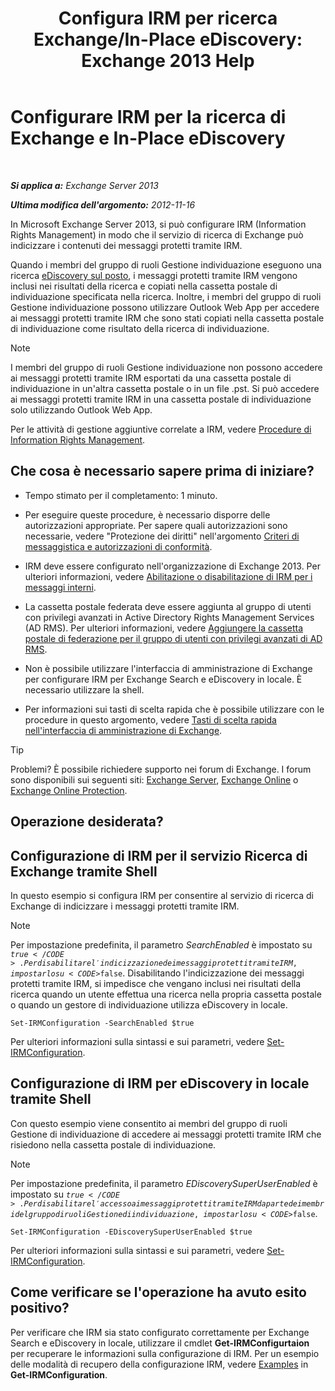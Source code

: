 ﻿---
title: 'Configura IRM per ricerca Exchange/In-Place eDiscovery: Exchange 2013 Help'
TOCTitle: Configurare IRM per la ricerca di Exchange e In-Place eDiscovery
ms:assetid: d96790e9-93ad-4a56-b90f-2dbfa2f2073c
ms:mtpsurl: https://technet.microsoft.com/it-it/library/Gg588319(v=EXCHG.150)
ms:contentKeyID: 50481822
ms.date: 05/22/2018
mtps_version: v=EXCHG.150
ms.translationtype: MT
---

# Configurare IRM per la ricerca di Exchange e In-Place eDiscovery

 

_**Si applica a:** Exchange Server 2013_

_**Ultima modifica dell'argomento:** 2012-11-16_

In Microsoft Exchange Server 2013, si può configurare IRM (Information Rights Management) in modo che il servizio di ricerca di Exchange può indicizzare i contenuti dei messaggi protetti tramite IRM.

Quando i membri del gruppo di ruoli Gestione individuazione eseguono una ricerca [eDiscovery sul posto](https://docs.microsoft.com/it-it/exchange/security-and-compliance/in-place-ediscovery/in-place-ediscovery), i messaggi protetti tramite IRM vengono inclusi nei risultati della ricerca e copiati nella cassetta postale di individuazione specificata nella ricerca. Inoltre, i membri del gruppo di ruoli Gestione individuazione possono utilizzare Outlook Web App per accedere ai messaggi protetti tramite IRM che sono stati copiati nella cassetta postale di individuazione come risultato della ricerca di individuazione.


> [!NOTE]
> I membri del gruppo di ruoli Gestione individuazione non possono accedere ai messaggi protetti tramite IRM esportati da una cassetta postale di individuazione in un'altra cassetta postale o in un file .pst. Si può accedere ai messaggi protetti tramite IRM in una cassetta postale di individuazione solo utilizzando Outlook Web App.



Per le attività di gestione aggiuntive correlate a IRM, vedere [Procedure di Information Rights Management](information-rights-management-procedures-exchange-2013-help.md).

## Che cosa è necessario sapere prima di iniziare?

  - Tempo stimato per il completamento: 1 minuto.

  - Per eseguire queste procedure, è necessario disporre delle autorizzazioni appropriate. Per sapere quali autorizzazioni sono necessarie, vedere "Protezione dei diritti" nell'argomento [Criteri di messaggistica e autorizzazioni di conformità](messaging-policy-and-compliance-permissions-exchange-2013-help.md).

  - IRM deve essere configurato nell'organizzazione di Exchange 2013. Per ulteriori informazioni, vedere [Abilitazione o disabilitazione di IRM per i messaggi interni](enable-or-disable-irm-for-internal-messages-exchange-2013-help.md).

  - La cassetta postale federata deve essere aggiunta al gruppo di utenti con privilegi avanzati in Active Directory Rights Management Services (AD RMS). Per ulteriori informazioni, vedere [Aggiungere la cassetta postale di federazione per il gruppo di utenti con privilegi avanzati di AD RMS](add-the-federation-mailbox-to-the-ad-rms-super-users-group-exchange-2013-help.md).

  - Non è possibile utilizzare l'interfaccia di amministrazione di Exchange per configurare IRM per Exchange Search e eDiscovery in locale. È necessario utilizzare la shell.

  - Per informazioni sui tasti di scelta rapida che è possibile utilizzare con le procedure in questo argomento, vedere [Tasti di scelta rapida nell'interfaccia di amministrazione di Exchange](keyboard-shortcuts-in-the-exchange-admin-center-exchange-online-protection-help.md).


> [!TIP]
> Problemi? È possibile richiedere supporto nei forum di Exchange. I forum sono disponibili sui seguenti siti: <A href="https://go.microsoft.com/fwlink/p/?linkid=60612">Exchange Server</A>, <A href="https://go.microsoft.com/fwlink/p/?linkid=267542">Exchange Online</A> o <A href="https://go.microsoft.com/fwlink/p/?linkid=285351">Exchange Online Protection</A>.



## Operazione desiderata?

## Configurazione di IRM per il servizio Ricerca di Exchange tramite Shell

In questo esempio si configura IRM per consentire al servizio di ricerca di Exchange di indicizzare i messaggi protetti tramite IRM.


> [!NOTE]
> Per impostazione predefinita, il parametro <EM>SearchEnabled</EM> è impostato su <CODE>$true</CODE>. Per disabilitare l'indicizzazione dei messaggi protetti tramite IRM, impostarlo su <CODE>$false</CODE>. Disabilitando l'indicizzazione dei messaggi protetti tramite IRM, si impedisce che vengano inclusi nei risultati della ricerca quando un utente effettua una ricerca nella propria cassetta postale o quando un gestore di individuazione utilizza eDiscovery in locale.



    Set-IRMConfiguration -SearchEnabled $true

Per ulteriori informazioni sulla sintassi e sui parametri, vedere [Set-IRMConfiguration](https://technet.microsoft.com/it-it/library/dd979792\(v=exchg.150\)).

## Configurazione di IRM per eDiscovery in locale tramite Shell

Con questo esempio viene consentito ai membri del gruppo di ruoli Gestione di individuazione di accedere ai messaggi protetti tramite IRM che risiedono nella cassetta postale di individuazione.


> [!NOTE]
> Per impostazione predefinita, il parametro <EM>EDiscoverySuperUserEnabled</EM> è impostato su <CODE>$true</CODE>. Per disabilitare l'accesso ai messaggi protetti tramite IRM da parte dei membri del gruppo di ruoli Gestione di individuazione, impostarlo su <CODE>$false</CODE>.



    Set-IRMConfiguration -EDiscoverySuperUserEnabled $true

Per ulteriori informazioni sulla sintassi e sui parametri, vedere [Set-IRMConfiguration](https://technet.microsoft.com/it-it/library/dd979792\(v=exchg.150\)).

## Come verificare se l'operazione ha avuto esito positivo?

Per verificare che IRM sia stato configurato correttamente per Exchange Search e eDiscovery in locale, utilizzare il cmdlet **Get-IRMConfigurtaion** per recuperare le informazioni sulla configurazione di IRM. Per un esempio delle modalità di recupero della configurazione IRM, vedere [Examples](https://technet.microsoft.com/it-it/e1821219-fe18-4642-a9c2-58eb0aadd61a\(exchg.150\)#examples) in **Get-IRMConfiguration**.

